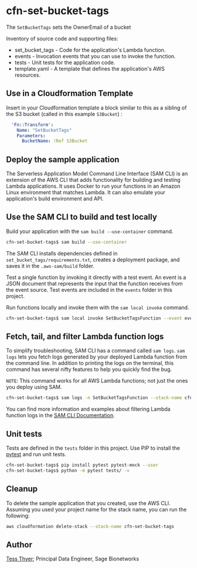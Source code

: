 # cfn-set-bucket-tags

The `SetBucketTags` sets the OwnerEmail of a bucket

Inventory of source code and supporting files:

- set_bucket_tags - Code for the application's Lambda function.
- events - Invocation events that you can use to invoke the function.
- tests - Unit tests for the application code.
- template.yaml - A template that defines the application's AWS resources.

## Use in a Cloudformation Template
Insert in your Cloudformation template a block similar to this as a sibling
of the S3 bucket (called in this example `S3Bucket`) :
```yaml
  'Fn::Transform':
    Name: "SetBucketTags"
    Parameters:
      BucketName: !Ref S3Bucket
```

## Deploy the sample application

The Serverless Application Model Command Line Interface (SAM CLI) is an
extension of the AWS CLI that adds functionality for building and testing Lambda
applications. It uses Docker to run your functions in an Amazon Linux
environment that matches Lambda. It can also emulate your application's build
environment and API.

## Use the SAM CLI to build and test locally

Build your application with the `sam build --use-container` command.

```bash
cfn-set-bucket-tags$ sam build --use-container
```

The SAM CLI installs dependencies defined in `set_bucket_tags/requirements.txt`,
creates a deployment package, and saves it in the `.aws-sam/build` folder.

Test a single function by invoking it directly with a test event. An event is a
JSON document that represents the input that the function receives from the
event source. Test events are included in the `events` folder in this project.

Run functions locally and invoke them with the `sam local invoke` command.

```bash
cfn-set-bucket-tags$ sam local invoke SetBucketTagsFunction --event events/event.json
```

## Fetch, tail, and filter Lambda function logs

To simplify troubleshooting, SAM CLI has a command called `sam logs`.
`sam logs` lets you fetch logs generated by your deployed Lambda function
from the command line. In addition to printing the logs on the terminal,
this command has several nifty features to help you quickly find the bug.

`NOTE`: This command works for all AWS Lambda functions; not just the ones you
deploy using SAM.

```bash
cfn-set-bucket-tags$ sam logs -n SetBucketTagsFunction --stack-name cfn-set-bucket-tags --tail
```

You can find more information and examples about filtering Lambda function logs
in the [SAM CLI Documentation](https://docs.aws.amazon.com/serverless-application-model/latest/developerguide/serverless-sam-cli-logging.html).

## Unit tests

Tests are defined in the `tests` folder in this project. Use PIP to install the
[pytest](https://docs.pytest.org/en/latest/) and run unit tests.

```bash
cfn-set-bucket-tags$ pip install pytest pytest-mock --user
cfn-set-bucket-tags$ python -m pytest tests/ -v
```

## Cleanup

To delete the sample application that you created, use the AWS CLI. Assuming you
used your project name for the stack name, you can run the following:

```bash
aws cloudformation delete-stack --stack-name cfn-set-bucket-tags
```

## Author

[Tess Thyer](https://github.com/tthyer); Principal Data Engineer, Sage Bionetworks
